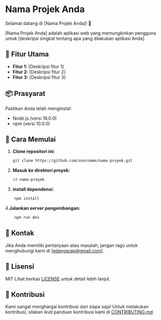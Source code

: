 # Nama Projek Anda

Selamat datang di [Nama Projek Anda]! 🚀

[Nama Projek Anda] adalah aplikasi web yang memungkinkan pengguna untuk [deskripsi singkat tentang apa yang dilakukan aplikasi Anda].

## 🌟 Fitur Utama

-  **Fitur 1:** [Deskripsi fitur 1]
-  **Fitur 2:** [Deskripsi fitur 2]
-  **Fitur 3:** [Deskripsi fitur 3]

## 📦 Prasyarat

Pastikan Anda telah menginstal:

-  Node.js (versi 18.0.0)
-  npm (versi 10.0.0)

## 🚀 Cara Memulai

1. **Clone repositori ini:**

   ```bash
   git clone https://github.com/username/nama-proyek.git
   ```

2. **Masuk ke direktori proyek:**

   ```bash
   cd nama-proyek

   ```

3. **install dependensi:**

```bash
    npm install
```

4.**Jalankan server pengembangan:**

```bash
    npm run dev
```

## 📧 Kontak

Jika Anda memiliki pertanyaan atau masalah, jangan ragu untuk menghubungi kami di [edangarap@gmail.com].

## 📄 Lisensi

MIT Lihat berkas [LICENSE](link-to-license.md) untuk detail lebih lanjut.

## 🤝 Kontribusi

Kami sangat menghargai kontribusi dari siapa saja! Untuk melakukan kontribusi, silakan ikuti panduan kontribusi kami di [CONTRIBUTING.md](link-to-contributing.md).
